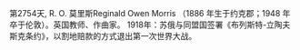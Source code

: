 第2754天, R. O. 莫里斯Reginald Owen Morris （1886 年生于约克郡；1948 年卒于伦敦）。英国教师、作曲家。
1918年：苏俄与同盟国签署《布列斯特-立陶夫斯克条约》，以割地赔款的方式退出第一次世界大战。